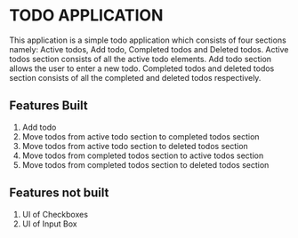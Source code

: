# TODO APPLICATION

This application is a simple todo application which consists of four sections namely: Active todos, Add todo, Completed todos and Deleted todos.
Active todos section consists of all the active todo elements. Add todo section allows the user to enter a new todo. Completed todos and deleted todos section consists of all the completed and deleted todos respectively.

## Features Built

1. Add todo
2. Move todos from active todo section to completed todos section
3. Move todos from active todo section to deleted todos section
4. Move todos from completed todos section to active todos section
5. Move todos from completed todos section to deleted todos section

## Features not built

1. UI of Checkboxes 
2. UI of Input Box
